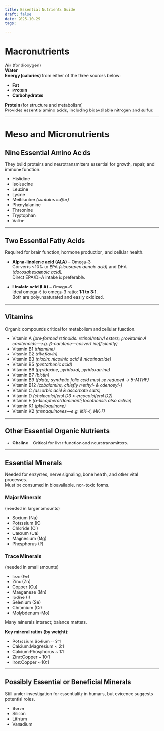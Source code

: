 ```yaml
---
title: Essential Nutrients Guide
draft: false
date: 2025-10-29
tags:

---
```


# Macronutrients

**Air** (for dioxygen)  
**Water**  
**Energy (calories)** from either of the three sources below:
- **Fat**
- **Protein**
- **Carbohydrates**

**Protein** (for structure and metabolism)  
Provides essential amino acids, including bioavailable nitrogen and sulfur.

---

# Meso and Micronutrients

## Nine Essential Amino Acids
They build proteins and neurotransmitters essential for growth, repair, and immune function.
- Histidine  
- Isoleucine  
- Leucine  
- Lysine  
- Methionine *(contains sulfur)*  
- Phenylalanine  
- Threonine  
- Tryptophan  
- Valine  

---

## Two Essential Fatty Acids
Required for brain function, hormone production, and cellular health.

- **Alpha-linolenic acid (ALA)** – Omega-3  
  Converts <10% to EPA *(eicosapentaenoic acid)* and DHA *(docosahexaenoic acid)*.  
  Direct EPA/DHA intake is preferable.

- **Linoleic acid (LA)** – Omega-6  
  Ideal omega-6 to omega-3 ratio: **1:1 to 3:1**.  
  Both are polyunsaturated and easily oxidized.

---

## Vitamins
Organic compounds critical for metabolism and cellular function.

- Vitamin A *(pre-formed retinoids: retinol/retinyl esters; provitamin A carotenoids—e.g. β-carotene—convert inefficiently)*  
- Vitamin B1 *(thiamine)*  
- Vitamin B2 *(riboflavin)*  
- Vitamin B3 *(niacin: nicotinic acid & nicotinamide)*  
- Vitamin B5 *(pantothenic acid)*  
- Vitamin B6 *(pyridoxine, pyridoxal, pyridoxamine)*  
- Vitamin B7 *(biotin)*  
- Vitamin B9 *(folate; synthetic folic acid must be reduced → 5-MTHF)*  
- Vitamin B12 *(cobalamins, chiefly methyl- & adenosyl-)*  
- Vitamin C *(ascorbic acid & ascorbate salts)*  
- Vitamin D *(cholecalciferol D3 > ergocalciferol D2)*  
- Vitamin E *(α-tocopherol dominant; tocotrienols also active)*  
- Vitamin K1 *(phylloquinone)*  
- Vitamin K2 *(menaquinones—e.g. MK-4, MK-7)*  

---

## Other Essential Organic Nutrients
- **Choline** – Critical for liver function and neurotransmitters.

---

## Essential Minerals
Needed for enzymes, nerve signaling, bone health, and other vital processes.  
Must be consumed in bioavailable, non-toxic forms.

### Major Minerals
(needed in larger amounts)
- Sodium (Na)  
- Potassium (K)  
- Chloride (Cl)  
- Calcium (Ca)  
- Magnesium (Mg)  
- Phosphorus (P)  

### Trace Minerals
(needed in small amounts)
- Iron (Fe)  
- Zinc (Zn)  
- Copper (Cu)  
- Manganese (Mn)  
- Iodine (I)  
- Selenium (Se)  
- Chromium (Cr)  
- Molybdenum (Mo)  

Many minerals interact; balance matters.

**Key mineral ratios (by weight):**
- Potassium:Sodium ~ 3:1  
- Calcium:Magnesium ~ 2:1  
- Calcium:Phosphorus ~ 1:1  
- Zinc:Copper ~ 10:1  
- Iron:Copper ~ 10:1  

---

## Possibly Essential or Beneficial Minerals
Still under investigation for essentiality in humans, but evidence suggests potential roles.
- Boron  
- Silicon  
- Lithium  
- Vanadium